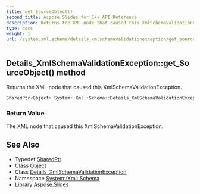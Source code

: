 ```yaml
---
title: get_SourceObject()
second_title: Aspose.Slides for C++ API Reference
description: Returns the XML node that caused this XmlSchemaValidationException.
type: docs
weight: 1
url: /system.xml.schema/details_xmlschemavalidationexception/get_sourceobject/
---
```

## Details_XmlSchemaValidationException::get_SourceObject() method


Returns the XML node that caused this XmlSchemaValidationException.

```cpp
SharedPtr<Object> System::Xml::Schema::Details_XmlSchemaValidationException::get_SourceObject()
```


### Return Value

The XML node that caused this XmlSchemaValidationException.

## See Also

* Typedef [SharedPtr](../../../system/sharedptr/)
* Class [Object](../../../system/object/)
* Class [Details_XmlSchemaValidationException](../)
* Namespace [System::Xml::Schema](../../)
* Library [Aspose.Slides](../../../)
